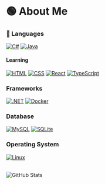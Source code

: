 
# 🟢 About Me

### 📗 Languages
[![C#](https://custom-icon-badges.demolab.com/badge/C%23-%23239120.svg?logo=cshrp&logoColor=white)](#)
[![Java](https://img.shields.io/badge/Java-%23ED8B00.svg?logo=openjdk&logoColor=white)](#)


#### Learning
[![HTML](https://img.shields.io/badge/HTML-%23E34F26.svg?logo=html5&logoColor=white)](#)
[![CSS](https://img.shields.io/badge/CSS-1572B6?logo=css3&logoColor=fff)](#)
[![React](https://img.shields.io/badge/React-%2320232a.svg?logo=react&logoColor=%2361DAFB)](#)
[![TypeScript](https://img.shields.io/badge/TypeScript-3178C6?logo=typescript&logoColor=fff)](#)


### Frameworks
[![.NET](https://img.shields.io/badge/.NET-512BD4?logo=dotnet&logoColor=fff)](#)
[![Docker](https://img.shields.io/badge/Docker-2496ED?logo=docker&logoColor=fff)](#)

### Database
[![MySQL](https://img.shields.io/badge/MySQL-4479A1?logo=mysql&logoColor=fff)](#)
[![SQLite](https://img.shields.io/badge/SQLite-%2307405e.svg?logo=sqlite&logoColor=white)](#)

### Operating System
[![Linux](https://img.shields.io/badge/Linux-FCC624?logo=linux&logoColor=black)](#)

<br/>

<img src="https://github-readme-stats.vercel.app/api?username=Hawk200014&include_all_commits=true&count_private=true&show_icons=true&line_height=20&title_color=2AAA8A&icon_color=2AAA8A&text_color=F4F4F4&bg_color=0D1117" alt="GitHub Stats"/>
